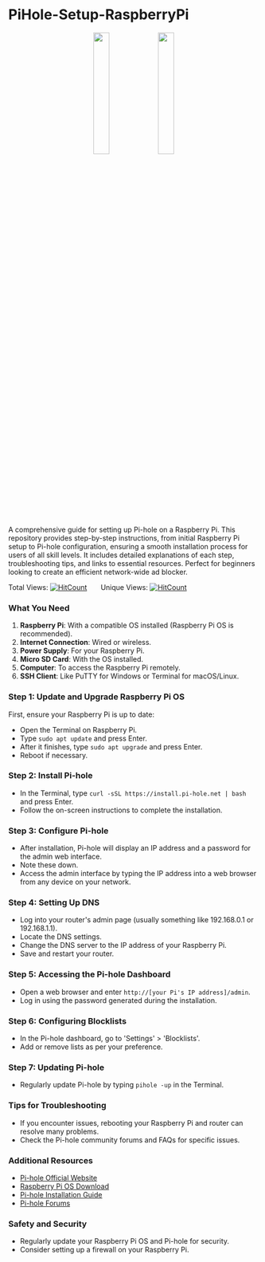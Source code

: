# PiHole-Setup-RaspberryPi

<p align="center">
  <img src="https://elinux.org/images/c/cb/Raspberry_Pi_Logo.svg" width="25%" />
  <img src="https://i0.wp.com/pi-hole.net/wp-content/uploads/2016/07/Pi-hole-vortex2.jpg" width="25%" />
</p>

A comprehensive guide for setting up Pi-hole on a Raspberry Pi. This repository provides step-by-step instructions, from initial Raspberry Pi setup to Pi-hole configuration, ensuring a smooth installation process for users of all skill levels. It includes detailed explanations of each step, troubleshooting tips, and links to essential resources. Perfect for beginners looking to create an efficient network-wide ad blocker.

Total Views: [![HitCount](https://hits.dwyl.com/JasonVinion/PiHole-Setup-RaspberryPi.svg?style=flat-square)](http://hits.dwyl.com/JasonVinion/PiHole-Setup-RaspberryPi) &nbsp; &nbsp; &nbsp; Unique Views: [![HitCount](https://hits.dwyl.com/JasonVinion/PiHole-Setup-RaspberryPi.svg?style=flat-square&show=unique)](http://hits.dwyl.com/JasonVinion/PiHole-Setup-RaspberryPi)


### What You Need
1. **Raspberry Pi**: With a compatible OS installed (Raspberry Pi OS is recommended).
2. **Internet Connection**: Wired or wireless.
3. **Power Supply**: For your Raspberry Pi.
4. **Micro SD Card**: With the OS installed.
5. **Computer**: To access the Raspberry Pi remotely.
6. **SSH Client**: Like PuTTY for Windows or Terminal for macOS/Linux.

### Step 1: Update and Upgrade Raspberry Pi OS
First, ensure your Raspberry Pi is up to date:
- Open the Terminal on Raspberry Pi.
- Type `sudo apt update` and press Enter.
- After it finishes, type `sudo apt upgrade` and press Enter.
- Reboot if necessary.

### Step 2: Install Pi-hole
- In the Terminal, type `curl -sSL https://install.pi-hole.net | bash` and press Enter.
- Follow the on-screen instructions to complete the installation.

### Step 3: Configure Pi-hole
- After installation, Pi-hole will display an IP address and a password for the admin web interface.
- Note these down.
- Access the admin interface by typing the IP address into a web browser from any device on your network.

### Step 4: Setting Up DNS
- Log into your router's admin page (usually something like 192.168.0.1 or 192.168.1.1).
- Locate the DNS settings.
- Change the DNS server to the IP address of your Raspberry Pi.
- Save and restart your router.

### Step 5: Accessing the Pi-hole Dashboard
- Open a web browser and enter `http://[your Pi's IP address]/admin`.
- Log in using the password generated during the installation.

### Step 6: Configuring Blocklists
- In the Pi-hole dashboard, go to 'Settings' > 'Blocklists'.
- Add or remove lists as per your preference.

### Step 7: Updating Pi-hole
- Regularly update Pi-hole by typing `pihole -up` in the Terminal.

### Tips for Troubleshooting
- If you encounter issues, rebooting your Raspberry Pi and router can resolve many problems.
- Check the Pi-hole community forums and FAQs for specific issues.

### Additional Resources
- [Pi-hole Official Website](https://pi-hole.net/)
- [Raspberry Pi OS Download](https://www.raspberrypi.org/downloads/)
- [Pi-hole Installation Guide](https://docs.pi-hole.net/main/basic-install/)
- [Pi-hole Forums](https://discourse.pi-hole.net/)

### Safety and Security
- Regularly update your Raspberry Pi OS and Pi-hole for security.
- Consider setting up a firewall on your Raspberry Pi.
